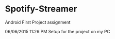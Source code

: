 # Spotify-Streamer
Android First Project assignment

06/06/2015 11:26 PM
Setup for the project on my PC
